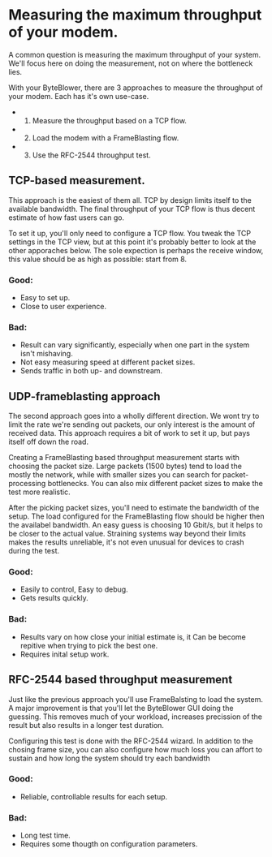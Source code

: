 # Measuring the maximum throughput of your modem.

A common question is measuring the maximum throughput of your system.
We'll focus here on doing the measurement, not on where the bottleneck lies.

With your ByteBlower, there are 3 approaches to measure the throughput of your modem. Each has it's own use-case.

* 1. Measure the throughput based on a TCP flow.
* 2. Load the modem with a FrameBlasting flow.
* 3. Use the RFC-2544 throughput test.


## TCP-based measurement.
This approach is the easiest of them all. TCP by design limits itself to the
available bandwidth. The final throughput of your TCP flow is thus decent
estimate of how fast users can go.

To set it up, you'll only need to configure a TCP flow. You tweak the TCP
settings in the TCP view, but at this point it's probably better to look at the
other apporaches below. The sole expection is perhaps the receive window, this
value should be as high as possible: start from 8.

### Good:
* Easy to set up.
* Close to user experience.


### Bad:
* Result can vary significantly, especially when one part in the system isn't mishaving.
* Not easy measuring speed at different packet sizes.
* Sends traffic in both up- and downstream.



## UDP-frameblasting approach
The second approach goes into a wholly different direction. We wont try to
limit the rate we're sending out packets, our only interest is the amount of
received data. This approach requires a bit of work to set it up, but pays
itself off down the road.

Creating a FrameBlasting based throughput measurement starts with choosing the
packet size. Large packets (1500 bytes) tend to load the mostly the network,
while with smaller sizes you can search for packet-processing bottlenecks. You
can also mix different packet sizes to make the test more realistic.

After the picking packet sizes, you'll need to estimate the bandwidth of the
setup. The load configured for the FrameBlasting flow should be higher then the
availabel bandwidth. An easy guess is choosing 10 Gbit/s, but it helps to be
closer to the actual value. Straining systems way beyond their limits makes the
results unreliable, it's not even unusual for devices to crash during the test.

### Good:
* Easily to control, Easy to debug.
* Gets results quickly.

### Bad:
* Results vary on how close your initial estimate is, it Can be become repitive when trying to pick the best one. 
* Requires inital setup work.


## RFC-2544 based throughput measurement
Just like the previous approach you'll use FrameBalsting to load the system. A
major improvement is that you'll let the ByteBlower GUI doing the guessing.
This removes much of your workload, increases precission of the result but also
results in a longer test duration.

Configuring this test is done with the RFC-2544 wizard. In addition to the 
chosing frame size, you can also configure how much loss you can affort to 
sustain and how long the system should try each bandwidth


### Good:
* Reliable, controllable results for each setup.


### Bad:
* Long test time.
* Requires some thougth on configuration parameters.


